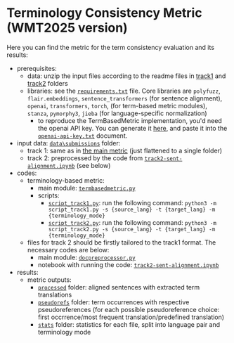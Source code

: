 # Terminology Consistency Metric (WMT2025 version)

Here you can find the metric for the term consistency evaluation and its results: 

* prerequisites: 
  * data: unzip the input files according to the readme files in [track1](data/submissions/track1/README.md) and [track2](data/submissions/track2/README.md) folders
  * libraries: see the [`requirements.txt`](requirements.txt) file. Core libraries are `polyfuzz`, `flair.embeddings`, `sentence_transformers` (for sentence alignment), `openai`, `transformers`, `torch`, (for term-based metric modules), `stanza`, `pymorphy3`, `jieba` (for language-specific normalization)
    * to reproduce the TermBasedMetric implementation, you'd need the openai API key. You can generate it [here](https://platform.openai.com/api-keys), and paste it into the [`openai-api-key.txt`](openai-api-key.txt) document.
* input data: [`data\submissions`](data\submissions) folder: 
  * track 1: same as in [the main metric](..\ranking\submissions\track1) (just flattened to a single folder)
  * track 2: preprocessed by the code from [`track2-sent-alignment.ipynb`](track2-sent-alignment.ipynb) (see below)
* codes: 
  * terminology-based metric: 
    * main module: [`termbasedmetric.py`](termbasedmetric.py)
    * scripts:
      * [`script_track1.py`](script_track1.py): run the following command: `python3 -m script_track1.py -s {source_lang} -t {target_lang} -m {terminology_mode}`
      * [`script_track2.py`](script_track2.py): run the following command: `python3 -m script_track2.py -s {source_lang} -t {target_lang} -m {terminology_mode}`
  * files for track 2 should be firstly tailored to the track1 format. The necessary codes are below:
    * main module: [`docpreprocessor.py`](docpreprocessor.py)
    * notebook with running the code: [`track2-sent-alignment.ipynb`](track2-sent-alignment.ipynb)
* results: 
  * metric outputs: 
    * [`processed`](processed) folder: aligned sentences with extracted term translations
    * [`pseudorefs`](pseudorefs) folder: term occurrences with respective pseudoreferences (for each possible pseudoreference choice: first occrrence/most frequent translation/predefined translation)
    * [`stats`](stats) folder: statistics for each file, split into language pair and terminology mode